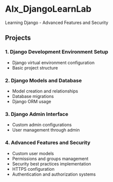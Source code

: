 # Alx_DjangoLearnLab

Learning Django - Advanced Features and Security

## Projects

### 1. Django Development Environment Setup
- Django virtual environment configuration
- Basic project structure

### 2. Django Models and Database
- Model creation and relationships
- Database migrations
- Django ORM usage

### 3. Django Admin Interface
- Custom admin configurations
- User management through admin

### 4. Advanced Features and Security
- Custom user models
- Permissions and groups management
- Security best practices implementation
- HTTPS configuration
- Authentication and authorization systems
